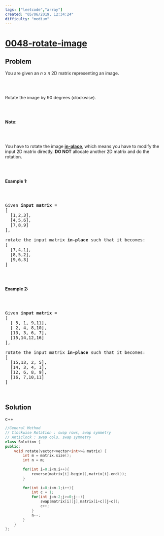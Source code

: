 ```yaml
---
tags: ["leetcode","array"]
created: "05/06/2019, 12:34:24"
difficulty: "medium"
---
```


# [0048-rotate-image](https://leetcode.com/problems/rotate-image/)

## Problem
<div><p>You are given an <em>n</em> x <em>n</em> 2D matrix representing an image.</p><br><br><p>Rotate the image by 90 degrees (clockwise).</p><br><br><p><strong>Note:</strong></p><br><br><p>You have to rotate the image <a href="https://en.wikipedia.org/wiki/In-place_algorithm" target="_blank"><strong>in-place</strong></a>, which means you have to modify the input 2D matrix directly. <strong>DO NOT</strong> allocate another 2D matrix and do the rotation.</p><br><br><p><strong>Example 1:</strong></p><br><br><pre>Given <strong>input matrix</strong> = <br>[<br>  [1,2,3],<br>  [4,5,6],<br>  [7,8,9]<br>],<br><br>rotate the input matrix <strong>in-place</strong> such that it becomes:<br>[<br>  [7,4,1],<br>  [8,5,2],<br>  [9,6,3]<br>]<br></pre><br><br><p><strong>Example 2:</strong></p><br><br><pre>Given <strong>input matrix</strong> =<br>[<br>  [ 5, 1, 9,11],<br>  [ 2, 4, 8,10],<br>  [13, 3, 6, 7],<br>  [15,14,12,16]<br>], <br><br>rotate the input matrix <strong>in-place</strong> such that it becomes:<br>[<br>  [15,13, 2, 5],<br>  [14, 3, 4, 1],<br>  [12, 6, 8, 9],<br>  [16, 7,10,11]<br>]<br></pre><br></div>

## Solution

c++
```c++
//General Method
// Clockwise Rotation : swap rows, swap symmetry
// Anticlock : swap cols, swap symmetry
class Solution {
public:
    void rotate(vector<vector<int>>& matrix) {
        int m = matrix.size();
        int n = m;
        
        for(int i=0;i<m;i++){
            reverse(matrix[i].begin(),matrix[i].end());
        }
        
        for(int i=0;i<m-1;i++){
            int c = 1;
            for(int j=n-2;j>=0;j--){
                swap(matrix[i][j],matrix[i+c][j+c]);
                c++;
            }
            n--;            
        }
    }
};
​
```
